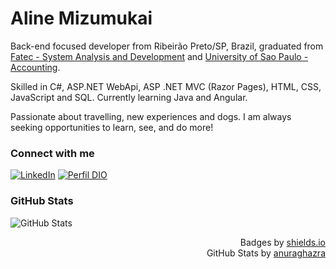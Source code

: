 # Aline Mizumukai

Back-end focused developer from Ribeirão Preto/SP, Brazil, graduated from [Fatec - System Analysis and Development](http://www.fatecrp.edu.br/analise-e-desenvolvimento-de-sistemas/) and [University of Sao Paulo - Accounting](https://www5.usp.br/).

Skilled in C#, ASP.NET WebApi, ASP .NET MVC (Razor Pages), HTML, CSS, JavaScript and SQL. Currently learning Java and Angular.

Passionate about travelling, new experiences and dogs. I am always seeking opportunities to learn, see, and do more!

### Connect with me

[![LinkedIn](https://img.shields.io/badge/-linkedin-0A66C2?style=for-the-badge&logo=linkedin&logoColor=white)](https://www.linkedin.com/in/alinemizumukai)
[![Perfil DIO](https://img.shields.io/badge/-Perfil%20DIO-0A66C2?style=for-the-badge)](https://web.dio.me/users/alinemizumukai)

### GitHub Stats

![GitHub Stats](https://github-readme-stats.vercel.app/api?username=alinemizumukai&theme=transparent&bg_color=000&border_color=30A3DC&show_icons=true&icon_color=30A3DC&title_color=E94D5F&text_color=FFF)

<div align="right">
    Badges by <a href="https://shields.io/">shields.io</a><br>
    GitHub Stats by <a href="https://github.com/anuraghazra/github-readme-stats">anuraghazra</a>
</div>
